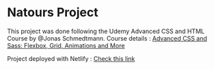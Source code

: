 # Natours Project

This project was done following the Udemy Advanced CSS and HTML Course by @Jonas Schmedtmann.
Course details : [Advanced CSS and Sass: Flexbox, Grid, Animations and More](https://www.udemy.com/course/advanced-css-and-sass/)

Project deployed with Netlify : [Check this link](https:kusalk-example-natours-project.netlify.app)


